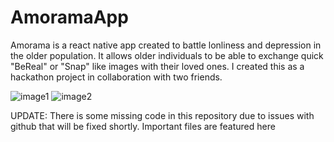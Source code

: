 # AmoramaApp
Amorama is a react native app created to battle lonliness and depression in the older population. It allows older individuals to be able to exchange quick "BeReal" or "Snap" like images with their loved ones. I created this as a hackathon project in collaboration with two friends. 



![image1](https://github.com/user-attachments/assets/cc072aad-de3d-496f-8052-8b87345bc921)                              ![image2](https://github.com/user-attachments/assets/c1dc7c79-2c8b-41a6-8c20-bb69c93f9f8c)





UPDATE: There is some missing code in this repository due to issues with github that will be fixed shortly. Important files are featured here
